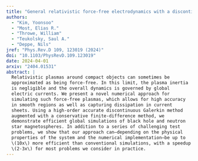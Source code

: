 ```yaml
---
title: "General relativistic force-free electrodynamics with a discontinuous Galerkin-finite difference hybrid method"
authors:
  - "Kim, Yoonsoo"
  - "Most, Elias R."
  - "Throwe, William"
  - "Teukolsky, Saul A."
  - "Deppe, Nils"
jref: "Phys.Rev.D 109, 123019 (2024)"
doi: "10.1103/PhysRevD.109.123019"
date: 2024-04-01
arxiv: "2404.01531"
abstract: |
  Relativistic plasmas around compact objects can sometimes be
  approximated as being force-free. In this limit, the plasma inertia
  is negligible and the overall dynamics is governed by global
  electric currents. We present a novel numerical approach for
  simulating such force-free plasmas, which allows for high accuracy
  in smooth regions as well as capturing dissipation in current
  sheets. Using a high-order accurate discontinuous Galerkin method
  augmented with a conservative finite-difference method, we
  demonstrate efficient global simulations of black hole and neutron
  star magnetospheres. In addition to a series of challenging test
  problems, we show that our approach can—depending on the physical
  properties of the system and the numerical implementation—be up to
  \(10x\) more efficient than conventional simulations, with a speedup of
  \(2-3x\) for most problems we consider in practice.
---
```

